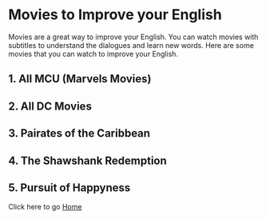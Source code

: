 # Movies to Improve your English

Movies are a great way to improve your English. You can watch movies with subtitles to understand the dialogues and learn new words. Here are some movies that you can watch to improve your English.

## 1. All MCU (Marvels Movies)
## 2. All DC Movies
## 3. Pairates of the Caribbean
## 4. The Shawshank Redemption
## 5. Pursuit of Happyness




Click here to go [Home](/apps/courses/english/readme.md)